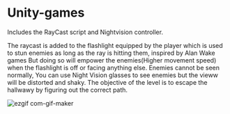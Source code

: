 # Unity-games

Includes the RayCast script and Nightvision controller.

The raycast is added to the flashlight equipped by the player which is used to stun enemies as long as the ray is hitting them, inspired by Alan Wake games
But doing so will empower the enemies(Higher movement speed) when the flashlight is off or facing anything else.
Enemies cannot be seen normally, You can use Night Vision glasses to see enemies but the vieww will be distorted and shaky.
The objective of the level is to escape the hallwawy by figuring out the correct path.


![ezgif com-gif-maker](https://user-images.githubusercontent.com/108701614/197234418-967efd48-1592-4a4f-b891-684bc6c08cda.gif)
